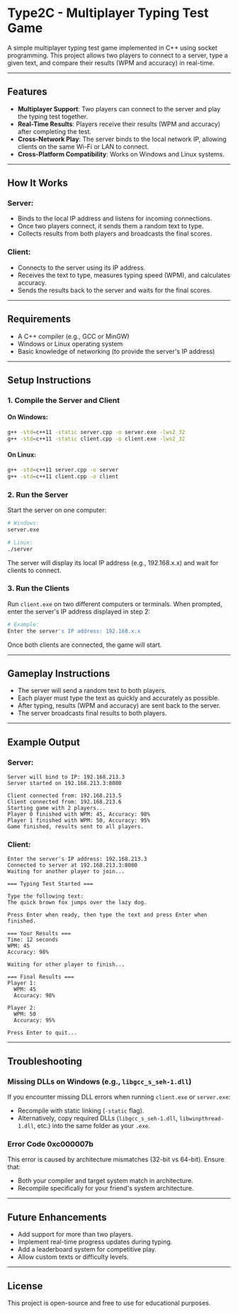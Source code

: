 # Type2C - Multiplayer Typing Test Game

A simple multiplayer typing test game implemented in C++ using socket programming. This project allows two players to connect to a server, type a given text, and compare their results (WPM and accuracy) in real-time.

---

## Features

- **Multiplayer Support**: Two players can connect to the server and play the typing test together.  
- **Real-Time Results**: Players receive their results (WPM and accuracy) after completing the test.  
- **Cross-Network Play**: The server binds to the local network IP, allowing clients on the same Wi-Fi or LAN to connect.  
- **Cross-Platform Compatibility**: Works on Windows and Linux systems.

---

## How It Works

### Server:

- Binds to the local IP address and listens for incoming connections.
- Once two players connect, it sends them a random text to type.
- Collects results from both players and broadcasts the final scores.

### Client:

- Connects to the server using its IP address.
- Receives the text to type, measures typing speed (WPM), and calculates accuracy.
- Sends the results back to the server and waits for the final scores.

---

## Requirements

- A C++ compiler (e.g., GCC or MinGW)
- Windows or Linux operating system
- Basic knowledge of networking (to provide the server's IP address)

---

## Setup Instructions

### 1. Compile the Server and Client

#### On Windows:

```bash
g++ -std=c++11 -static server.cpp -o server.exe -lws2_32
g++ -std=c++11 -static client.cpp -o client.exe -lws2_32
```

#### On Linux:

```bash
g++ -std=c++11 server.cpp -o server
g++ -std=c++11 client.cpp -o client
```

### 2. Run the Server

Start the server on one computer:

```bash
# Windows:
server.exe

# Linux:
./server
```

The server will display its local IP address (e.g., 192.168.x.x) and wait for clients to connect.

### 3. Run the Clients

Run `client.exe` on two different computers or terminals. When prompted, enter the server's IP address displayed in step 2:

```bash
# Example:
Enter the server's IP address: 192.168.x.x
```

Once both clients are connected, the game will start.

---

## Gameplay Instructions

- The server will send a random text to both players.
- Each player must type the text as quickly and accurately as possible.
- After typing, results (WPM and accuracy) are sent back to the server.
- The server broadcasts final results to both players.

---

## Example Output

### Server:

```
Server will bind to IP: 192.168.213.3
Server started on 192.168.213.3:8080

Client connected from: 192.168.213.5
Client connected from: 192.168.213.6
Starting game with 2 players...
Player 0 finished with WPM: 45, Accuracy: 98%
Player 1 finished with WPM: 50, Accuracy: 95%
Game finished, results sent to all players.
```

### Client:

```
Enter the server's IP address: 192.168.213.3
Connected to server at 192.168.213.3:8080
Waiting for another player to join...

=== Typing Test Started ===

Type the following text:
The quick brown fox jumps over the lazy dog.

Press Enter when ready, then type the text and press Enter when finished.

=== Your Results ===
Time: 12 seconds
WPM: 45
Accuracy: 98%

Waiting for other player to finish...

=== Final Results ===
Player 1:
  WPM: 45
  Accuracy: 98%

Player 2:
  WPM: 50
  Accuracy: 95%

Press Enter to quit...
```

---

## Troubleshooting

### Missing DLLs on Windows (e.g., `libgcc_s_seh-1.dll`)

If you encounter missing DLL errors when running `client.exe` or `server.exe`:

- Recompile with static linking (`-static` flag).
- Alternatively, copy required DLLs (`libgcc_s_seh-1.dll`, `libwinpthread-1.dll`, etc.) into the same folder as your `.exe`.

### Error Code 0xc000007b

This error is caused by architecture mismatches (32-bit vs 64-bit). Ensure that:

- Both your compiler and target system match in architecture.
- Recompile specifically for your friend's system architecture.

---

## Future Enhancements

- Add support for more than two players.
- Implement real-time progress updates during typing.
- Add a leaderboard system for competitive play.
- Allow custom texts or difficulty levels.

---

## License

This project is open-source and free to use for educational purposes.
